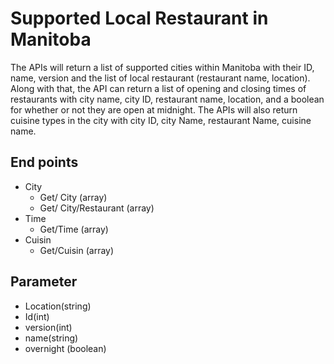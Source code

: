 # Supported Local Restaurant in Manitoba
The APIs will return a list of supported cities within Manitoba with their ID, name, version and the list of local restaurant (restaurant name, location). Along with that, the API can return a list of opening and closing times of restaurants with city name, city ID, restaurant name, location, and a boolean for whether or not they are open at midnight. The APIs will also return cuisine types in the city with city ID, city Name, restaurant Name, cuisine name.

## End points
- City
  -  Get/ City (array)
  - Get/ City/Restaurant (array)
- Time
  - Get/Time (array)
- Cuisin 
  - Get/Cuisin (array)
  
## Parameter
- Location(string)
- Id(int)
- version(int)
- name(string)
- overnight (boolean)
